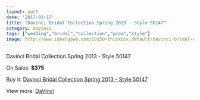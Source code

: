 ```yaml
---
layout: post
date: '2017-03-17'
title: "Davinci Bridal Collection Spring 2013 - Style 50147"
category: DaVinci
tags: ["wedding","bridal","collection","prom","style"]
image: http://www.idealgown.com/10150-thickbox_default/davinci-bridal-collection-spring-2013-style-50147.jpg
---
```

Davinci Bridal Collection Spring 2013 - Style 50147

On Sales: **$375**
<a href="https://www.idealgown.com/en/davinci/4178-davinci-bridal-collection-spring-2013-style-50147.html"><amp-img layout="responsive" width="600" height="600" src="//www.idealgown.com/10150-thickbox_default/davinci-bridal-collection-spring-2013-style-50147.jpg" alt="Davinci Bridal Collection Spring 2013 - Style 50147 0" /></a>
<a href="https://www.idealgown.com/en/davinci/4178-davinci-bridal-collection-spring-2013-style-50147.html"><amp-img layout="responsive" width="600" height="600" src="//www.idealgown.com/10152-thickbox_default/davinci-bridal-collection-spring-2013-style-50147.jpg" alt="Davinci Bridal Collection Spring 2013 - Style 50147 1" /></a>
<a href="https://www.idealgown.com/en/davinci/4178-davinci-bridal-collection-spring-2013-style-50147.html"><amp-img layout="responsive" width="600" height="600" src="//www.idealgown.com/10151-thickbox_default/davinci-bridal-collection-spring-2013-style-50147.jpg" alt="Davinci Bridal Collection Spring 2013 - Style 50147 2" /></a>

Buy it: [Davinci Bridal Collection Spring 2013 - Style 50147](https://www.idealgown.com/en/davinci/4178-davinci-bridal-collection-spring-2013-style-50147.html "Davinci Bridal Collection Spring 2013 - Style 50147")

View more: [DaVinci](https://www.idealgown.com/en/48-davinci "DaVinci")